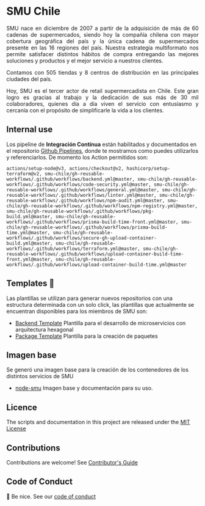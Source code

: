 # SMU Chile

<div style="text-align: justify;">
SMU nace en diciembre de 2007 a partir de la adquisición de más de 60 cadenas de supermercados, siendo hoy la compañía chilena con mayor cobertura geográfica del país y la única cadena de supermercados presente en las 16 regiones del país. Nuestra estrategia multiformato nos permite satisfacer distintos hábitos de compra entregando las mejores soluciones y productos y el mejor servicio a nuestros clientes.

Contamos con 505 tiendas y 8 centros de distribución en las principales ciudades del país.

Hoy, SMU es el tercer actor de retail supermercadista en Chile. Este gran logro es gracias al trabajo y la dedicación de sus más de 30 mil colaboradores, quienes día a día viven el servicio con entusiasmo y cercanía con el propósito de simplificarle la vida a los clientes.
</div>

## **Internal use**

Los pipeline de **Integración Contínua** están habilitados y documentados en el repositorio [Github Pipelines](https://github.com/smu-chile/gh-reusable-workflows), donde te mostramos como puedes utilizarlos y referenciarlos. De momento los Action permitidos son:

```
actions/setup-node@v3, actions/checkout@v2, hashicorp/setup-terraform@v2, smu-chile/gh-reusable-workflows/.github/workflows/backend.yml@master, smu-chile/gh-reusable-workflows/.github/workflows/code-security.yml@master, smu-chile/gh-reusable-workflows/.github/workflows/general.yml@master, smu-chile/gh-reusable-workflows/.github/workflows/linter.yml@master, smu-chile/gh-reusable-workflows/.github/workflows/npm-audit.yml@master, smu-chile/gh-reusable-workflows/.github/workflows/npm-registry.yml@master, smu-chile/gh-reusable-workflows/.github/workflows/pkg-build.yml@master, smu-chile/gh-reusable-workflows/.github/workflows/prisma-build-time-front.yml@master, smu-chile/gh-reusable-workflows/.github/workflows/prisma-build-time.yml@master, smu-chile/gh-reusable-workflows/.github/workflows/secure-gh-upload-container-build.yml@master, smu-chile/gh-reusable-workflows/.github/workflows/terraform.yml@master, smu-chile/gh-reusable-workflows/.github/workflows/upload-container-build-time-front.yml@master, smu-chile/gh-reusable-workflows/.github/workflows/upload-container-build-time.yml@master
```

## Templates 🔖
Las plantillas se utilizan para generar nuevos repositorios con una estructura determinada con un solo click, las plantillas que actualmente se encuentran disponibles para los miembros de SMU son:
- [Backend Template](https://github.com/smu-chile/backend-template) Plantilla para el desarrollo de microservicios con arquitectura hexagonal
- [Package Template](https://github.com/smu-chile/pkg-backend-template) Plantilla para la creación de paquetes

## Imagen base 
Se generó una imagen base para la creación de los contenedores de los distintos servicios de SMU 
- [node-smu](https://github.com/smu-chile/node-smu) Imagen base y documentación para su uso.

## Licence

The scripts and documentation in this project are released under the [MIT License](https://github.com/smu-chile/.github/blob/master/LICENSE)
## Contributions

Contributions are welcome! See [Contributor's Guide](https://github.com/smu-chile/.github/blob/master/docs/contributors.md)

## Code of Conduct

👋 Be nice. See our [code of conduct](https://github.com/smu-chile/.github/blob/master/docs/CODE_OF_CONDUCT.md)
